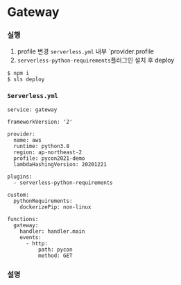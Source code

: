 # Gateway

### 실행
1. profile 변경
  `serverless.yml` 내부 `provider.profile
2. `serverless-python-requirements`플러그인 설치 후 deploy
```
$ npm i
$ sls deploy
```

### `Serverless.yml`

```
service: gateway

frameworkVersion: '2'

provider:
  name: aws
  runtime: python3.8
  region: ap-northeast-2
  profile: pycon2021-demo
  lambdaHashingVersion: 20201221

plugins:
  - serverless-python-requirements

custom:
  pythonRequirements:
    dockerizePip: non-linux
    
functions:
  gateway:
    handler: handler.main
    events:
      - http:
          path: pycon
          method: GET
```

### 설명
